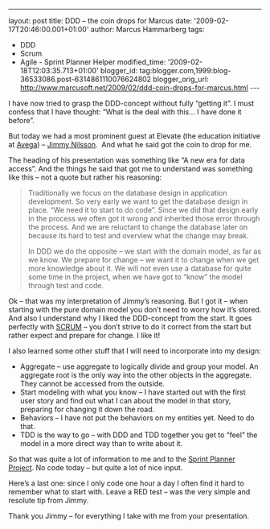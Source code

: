 ---
layout: post
title: DDD – the coin drops for Marcus
date: '2009-02-17T20:46:00.001+01:00'
author: Marcus Hammarberg
tags:
  - DDD
  - Scrum
  - Agile - Sprint Planner Helper
modified_time: '2009-02-18T12:03:35.713+01:00'
blogger_id: tag:blogger.com,1999:blog-36533086.post-6314861110076624802
blogger_orig_url: http://www.marcusoft.net/2009/02/ddd-coin-drops-for-marcus.html ---

I have now tried to grasp the DDD-concept without fully “getting it”. I
must confess that I have thought: “What is the deal with this… I have
done it before”.

But today we had a most prominent guest at Elevate (the education
initiative at [Avega](http://www.avega.se)) – [Jimmy
Nilsson](http://jimmynilsson.com/).  And what he said got the coin to
drop for me.

The heading of his presentation was something like “A new era for data
access”. And the things he said that got me to understand was something
like this – not a quote but rather his reasoning:

> Traditionally we focus on the database design in application
> development. So very early we want to get the database design in
> place. “We need it to start to do code”. Since we did that design
> early in the process we often got it wrong and inherited those error
> through the process. And we are reluctant to change the database later
> on because its hard to test and overview what the change may break.
>
> In DDD we do the opposite – we start with the domain model, as far as
> we know. We prepare for change – we want it to change when we get more
> knowledge about it. We will not even use a database for quite some
> time in the project, when we have got to “know” the model through test
> and code.

Ok – that was my interpretation of Jimmy’s reasoning. But I got it –
when starting with the pure domain model you don’t need to worry how
it’s stored.
And also I understand why I liked the DDD-concept from the start. It
goes perfectly with
[SCRUM](http://en.wikipedia.org/wiki/Scrum_(development)) – you don’t
strive to do it correct from the start but rather expect and prepare for
change. I like it!

I also learned some other stuff that I will need to incorporate into my
design:

-   Aggregate – use aggregate to logically divide and group your model.
    An aggregate root is the only way into the other objects in the
    aggregate. They cannot be accessed from the outside.
-   Start modeling with what you know – I have started out with the
    first user story and find out what I can about the model in that
    story, preparing for changing it down the road.
-   Behaviors – I have not put the behaviors on my entities yet. Need to
    do that.
-   TDD is the way to go – with DDD and TDD together you get to “feel”
    the model in a more direct way than to write about it.

So that was quite a lot of information to me and to the [Sprint Planner
Project](http://www.marcusoft.net/search/label/Sprint%20Planner%20Helper).
No code today – but quite a lot of nice input.

Here’s a last one: since I only code one hour a day I often find it hard
to remember what to start with. Leave a RED test – was the very simple
and resolute tip from Jimmy.

Thank you Jimmy – for everything I take with me from your presentation.
